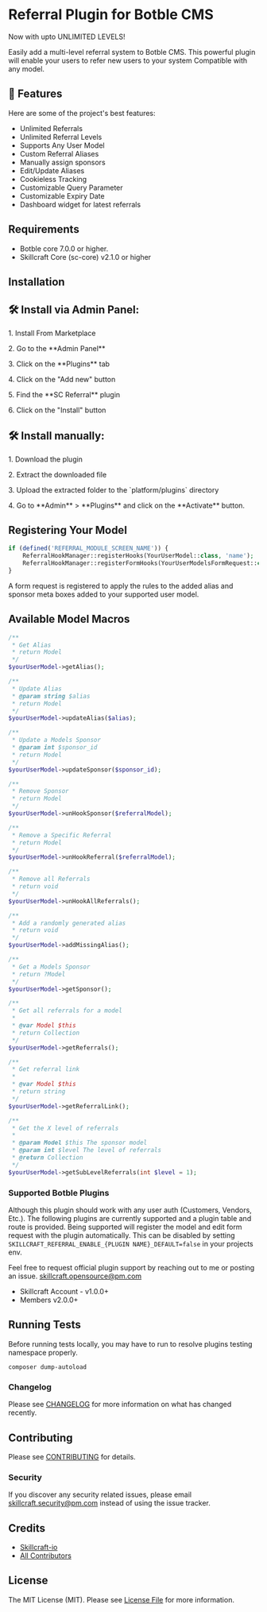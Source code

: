 # Referral Plugin for Botble CMS

Now with upto UNLIMITED LEVELS!

Easily add a multi-level referral system to Botble CMS. This powerful plugin will enable your users to refer new users to your system Compatible with any model.

## 🧐 Features

Here are some of the project's best features:

*   Unlimited Referrals
*   Unlimited Referral Levels
*   Supports Any User Model
*   Custom Referral Aliases
*   Manually assign sponsors
*   Edit/Update Aliases
*   Cookieless Tracking
*   Customizable Query Parameter
*   Customizable Expiry Date
*   Dashboard widget for latest referrals

## Requirements

- Botble core 7.0.0 or higher.
- Skillcraft Core (sc-core) v2.1.0 or higher

## Installation

<h2>🛠️ Install via Admin Panel:</h2>

<p>1. Install From Marketplace</p>

<p>2. Go to the **Admin Panel**</p>

<p>3. Click on the **Plugins** tab</p>

<p>4. Click on the "Add new" button</p>

<p>5. Find the **SC Referral** plugin</p>

<p>6. Click on the "Install" button</p>


<h2>🛠️ Install manually:</h2>

<p>1. Download the plugin</p>

<p>2. Extract the downloaded file</p>

<p>3. Upload the extracted folder to the `platform/plugins` directory</p>

<p>4. Go to **Admin** > **Plugins** and click on the **Activate** button.</p>


## Registering Your Model

```php
if (defined('REFERRAL_MODULE_SCREEN_NAME')) {
    ReferralHookManager::registerHooks(YourUserModel::class, 'name');
    ReferralHookManager::registerFormHooks(YourUserModelsFormRequest::class, 'name');
}
```
A form request is registered to apply the rules to the added alias and sponsor meta boxes added to your supported user model. 


## Available Model Macros

```php
/**
 * Get Alias
 * return Model
 */
$yourUserModel->getAlias();

/**
 * Update Alias
 * @param string $alias
 * return Model
 */
$yourUserModel->updateAlias($alias);

/**
 * Update a Models Sponsor
 * @param int $sponsor_id
 * return Model
 */
$yourUserModel->updateSponsor($sponsor_id);

/**
 * Remove Sponsor
 * return Model
 */
$yourUserModel->unHookSponsor($referralModel);

/**
 * Remove a Specific Referral
 * return Model
 */
$yourUserModel->unHookReferral($referralModel);

/**
 * Remove all Referrals
 * return void
 */
$yourUserModel->unHookAllReferrals();

/**
 * Add a randomly generated alias
 * return void
 */
$yourUserModel->addMissingAlias();

/**
 * Get a Models Sponsor
 * return ?Model
 */
$yourUserModel->getSponsor();

/**
 * Get all referrals for a model
 * 
 * @var Model $this
 * return Collection
 */
$yourUserModel->getReferrals();

/**
 * Get referral link
 * 
 * @var Model $this
 * return string
 */
$yourUserModel->getReferralLink();

/**
 * Get the X level of referrals
 * 
 * @param Model $this The sponsor model
 * @param int $level The level of referrals
 * @return Collection
 */
$yourUserModel->getSubLevelReferrals(int $level = 1);

```

### Supported Botble Plugins

Although this plugin should work with any user auth (Customers, Vendors, Etc.). The following plugins are currently supported and a plugin table and route is provided. Being supported will register the model and edit form request with the plugin automatically. This can be disabled by setting ```SKILLCRAFT_REFERRAL_ENABLE_{PLUGIN NAME}_DEFAULT=false``` in your projects env.

Feel free to request official plugin support by reaching out to me or posting an issue. skillcraft.opensource@pm.com

- Skillcraft Account - v1.0.0+
- Members v2.0.0+

## Running Tests

Before running tests locally, you may have to run to resolve plugins testing namespace properly.

```
composer dump-autoload
```

### Changelog

Please see [CHANGELOG](CHANGELOG.md) for more information on what has changed recently.

## Contributing

Please see [CONTRIBUTING](CONTRIBUTING.md) for details.

### Security

If you discover any security related issues, please email skillcraft.security@pm.com instead of using the issue tracker.

## Credits

- [Skillcraft-io](https://github.com/skillcraft-io)
- [All Contributors](../../contributors)

## License

The MIT License (MIT). Please see [License File](LICENSE) for more information.
